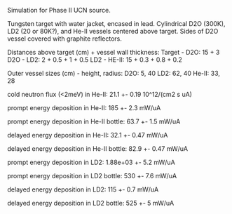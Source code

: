 Simulation for Phase II UCN source.

Tungsten target with water jacket, encased in lead.
Cylindrical D2O (300K), LD2 (20 or 80K?), and He-II vessels centered above target.
Sides of D2O vessel covered with graphite reflectors.

Distances above target (cm) + vessel wall thickness:
Target - D2O: 15 + 3
D2O - LD2: 2 + 0.5 + 1 + 0.5
LD2 - HE-II: 15 + 0.3 + 0.8 + 0.2

Outer vessel sizes (cm) - height, radius:
D2O: 5, 40
LD2: 62, 40
He-II: 33, 28

cold neutron flux (<2meV) in He-II:
21.1 +- 0.19 10^12/(cm2 s uA)

prompt energy deposition in He-II:
185 +- 2.3 mW/uA

prompt energy deposition in He-II bottle:
63.7 +- 1.5 mW/uA

delayed energy deposition in He-II:
32.1 +- 0.47 mW/uA

delayed energy deposition in He-II bottle:
82.9 +- 0.47 mW/uA

prompt energy deposition in LD2:
1.88e+03 +- 5.2 mW/uA

prompt energy deposition in LD2 bottle:
530 +- 7.6 mW/uA

delayed energy deposition in LD2:
115 +- 0.7 mW/uA

delayed energy deposition in LD2 bottle:
525 +- 5 mW/uA

